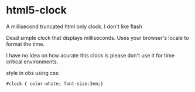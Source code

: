 # html5-clock
A millisecond truncated html only clock. I don't like flash

Dead simple clock that displays milliseconds. Uses your browser's locale to format the time.

I have no idea on how acurate this clock is please don't use it for time critical environments.

style in obs using css: 
```
#clock { color:white; font-size:3em;}

```

